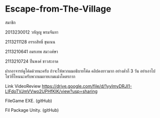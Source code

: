 # Escape-from-The-Village

สมาชิก

2013230012 วทัญญู พรมจันทา

2113211128 อรรถสิทธิ์ ขุนเนน

2113210641 อมรเทพ สมวงศ์ษา

2113210724 ปิ่นพงศ์ ขาวสะอาด

ฝากอาจารย์ดูโค้ดด้วยนะครับ ถ้าจะให้พวกผมอธิบายโค้ด คลิปคงยาวมาก อย่างต่ำก็ 3 วัน 
อย่าเอาไปโชว์ที่ไหนนะครับพวกผมอายเกมแม่งโคตรกาก


Link VideoReview
https://drive.google.com/file/d/1yyImyDRJI1-LIFdoTVJmVVwo2UPHfKIK/view?usp=sharing

FileGame EXE. (gitHub)


Fil Package Unity. (gitHub)
